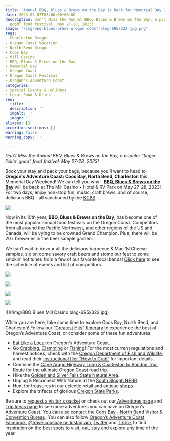 ```yaml
---
title: 'Annual BBQ, Blues & Brews on the Bay is Back for Memorial Day 2023! '
date: 2023-03-07T05:00:00+00:00
description: Don’t Miss the Annual BBQ, Blues & Brews on the Bay, a popular “finger-lickin’
  good” food festival, May 27-28, 2023!
image: "/img/bbq-blues-brews-oregon-coast-blog-695x322-jpg.png"
tags:
- Charleston Oregon
- Oregon Coast Vacation
- North Bend Oregon
- Coos Bay
- Mill Casino
- BBQ, Blues & Brews on the Bay
- Memorial Day
- Oregon Coast
- Oregon Coast Festival
- Oregon's Adventure Coast
categories:
- Special Events & Holidays
- Local Food & Drink
seo:
  title: ''
  description: ''
  imgalt: ''
  image: ''
aliases: []
accordion_sections: []
warning: false
warning_copy: ''

---
```

_Don’t Miss the Annual BBQ, Blues & Brews on the Bay, a popular “finger-lickin’ good” food festival, May 27-28, 2023!_

Book your stay and pack your bags, because you'll want to head to **Oregon's Adventure Coast: Coos Bay, North Bend, Charleston** this Memorial Day Weekend! We can tell you why - [**BBQ, Blues & Brews on the Bay**](https://www.facebook.com/BbqBluesBrewsOnTheBay) will be back at The Mill Casino • Hotel & RV Park on May 27-28, 2023! For two days, enjoy non-stop fun, music, craft brews, and of course, delicious BBQ - all sanctioned by the [KCBS](http://www.kcbs.us/).

![](/img/bbq-blues-brews-oregon-s-adventure-coast-2023.jpg)

Now in its 10th year, **BBQ, Blues & Brews on the Bay**, has become one of the most popular annual food festivals on the Oregon Coast. Competitors from all around the Pacific Northwest, and other regions of the US and Canada, will be vying to be crowned Grand Champion. Plus, there will be 20+ breweries in the beer sample garden.

We can’t wait to devour all the delicious barbecue & Mac ‘N Cheese samples, sip on come savory craft beers and stomp our feet to some smokin’ hot tunes from a few of our favorite local bands! [Click here](https://www.oregonsadventurecoast.com/event/annual-bbq-blues-brews-on-the-bay/) to see the schedule of events and list of competitors.

![](/img/bbq-blues-brews-oregon-s-adventure-coast-2023-3.jpg)

![](/img/bbq-blues-brews-by-the-bay.jpg)

![](/img/bbq-blues-brews-oregon-s-adventure-coast-2023-2.jpg)

![](/img/bbq-blues-brews-oregon-s-adventure-coast-2023-1.jpg)

![](/img/BBQ Blues Mill Casino blog-695x322.jpg)

While you are here, take some time to explore Coos Bay, North Bend, and Charleston! Follow our [“Greatest Hits” Itinerary](https://www.oregonsadventurecoast.com/blog/oregon-s-adventure-coast-greatest-hits-itinerary/) to experience the best of Oregon’s Adventure Coast, or consider some of these fun adventures:

* [Eat Like a Local](https://www.oregonsadventurecoast.com/blog/where-to-eat-like-a-local-on-oregon-s-adventure-coast/) on Oregon's Adventure Coast.
* Go [Crabbing](https://www.oregonsadventurecoast.com/crabbing-clamming/), [Clamming](https://www.oregonsadventurecoast.com/clamming/) or [Fishing](https://www.oregonsadventurecoast.com/fishing/)! For the most current regulations and harvest notices, check with the [Oregon Department of Fish and Wildlife,](https://myodfw.com/articles/how-crab) and read their [instructional flier “How to Crab”](https://www.dfw.state.or.us/resources/fishing/docs/CrabbingFlyer.pdf) for important details.
* Combine the [Cape Arago Highway Loop & Charleston to Bandon Tour Route ](https://www.oregonsadventurecoast.com/blog/featured-road-trip-cape-arago-highway-charleston-to-bandon-tour-route/)for the ultimate Oregon Coast road trip.
* Hike the [Golden and Silver Falls State Natural Area](https://www.oregonsadventurecoast.com/blog/featured-fall-adventure-a-hike-on-golden-and-silver-falls-state-natural-area/)**.**
* Unplug & Reconnect With Nature at the [South Slough NERR](https://www.oregonsadventurecoast.com/blog/unplug-reconnect-with-nature-at-the-south-slough-nerr/).
* Hunt for treasures in our eclectic retail and antique [shops](https://www.oregonsadventurecoast.com/shopping/?utm_source=adventure-december-2021&utm_medium=mailchimp&utm_campaign=holiday-25)
* Explore the trifecta of glorious [Oregon State Parks](https://www.oregonsadventurecoast.com/blog/celebrate-oregon-state-parks-on-oregon-s-adventure-coast/).

Be sure to [request a visitor's packet](https://www.oregonsadventurecoast.com/contact/#contactform) or check out our[ Adventures page](https://www.oregonsadventurecoast.com/adventures) and[ Trip Ideas page](https://www.oregonsadventurecoast.com/tripideas) to see more adventures you can have on Oregon’s Adventure Coast. You can also contact the[ Coos Bay - North Bend Visitor & Convention Bureau](https://www.oregonsadventurecoast.com/contact/). You can also follow [Oregon’s Adventure Coast Facebook](https://www.facebook.com/OregonsAdventureCoast/), [@travelcoosbay on Instagram](https://www.instagram.com/travelcoosbay/), [Twitter](https://twitter.com/travelcoosbay?lang=en) and [TikTok](https://www.tiktok.com/@oregonsadventurecoast?lang=en) to find inspiration on the best spots to visit, eat, stay and explore any time of the year.